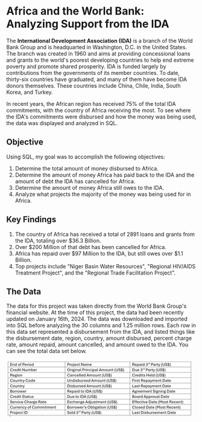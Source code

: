 # **Africa and the World Bank: Analyzing Support from the IDA**

The **International Development Association (IDA)** is a branch of the World Bank Group and 
is headquarted in Washington, D.C. in the United States. The branch was created in 1960 and aims at providing 
concessional loans and grants to the world's poorest developing countries to help end extreme
poverty and promote shared prosperity. IDA is funded largely by contributions from the governments
of its member countries. To date, thirty-six countries have graduated, and many of them have become IDA donors themselves. 
These countries include China, Chile, India, South Korea, and Turkey. 

In recent years, the African region has received 75% of the total IDA commitments, with the country of Africa
receiving the most. To see where the IDA's commitments were disbursed and how the money was being used, the data
was displayed and analyzed in SQL.

## **Objective**
Using SQL, my goal was to accomplish the following objectives:
1. Determine the total amount of money disbursed to Africa.
2. Determine the amount of money Africa has paid back to the IDA and the amount of debt the IDA has cancelled for Africa.
3. Determine the amount of money Africa still owes to the IDA.
4. Analyze what projects the majority of the money was being used for in Africa.

## **Key Findings**
1. The country of Africa has received a total of 2891 loans and grants from the IDA, totaling over $36.3 Billion.
2. Over $200 Million of that debt has been cancelled for Africa.
3. Africa has repaid over $97 Million to the IDA, but still owes over $1.1 Billion.
4. Top projects include "Niger Basin Water Resources", "Regional HIV/AIDS Treatment Project", and the "Regional Trade Facilitation Project".

## **The Data**
The data for this project was taken directly from the World Bank Group's financial website. At the time of this project, the data had been recently updated on January 16th, 2024. The data was downloaded and imported into SQL before analyzing the 30 columns and 1.25 million rows. Each row in this data set represented a disbursement from the IDA, and listed things like the disbursement date, region, country, amount disbursed, percent charge rate, amount repaid, amount cancelled, and amount owed to the IDA. You can see the total data set below. 

<img src ="images/Data Dictionary - IDA Bank Project.png?raw=true"/>







